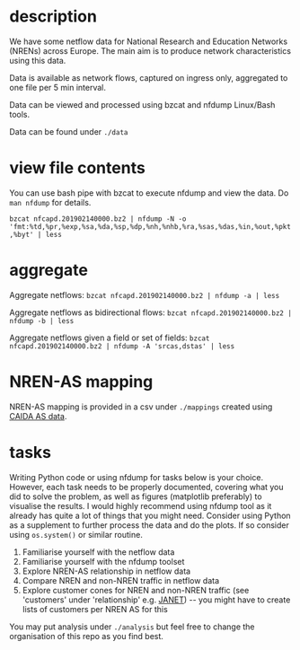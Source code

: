 # description

We have some netflow data for National Research and Education Networks (NRENs) across Europe. The main aim is to produce network characteristics using this data.

Data is available as network flows, captured on ingress only, aggregated to one file per 5 min interval.

Data can be viewed and processed using bzcat and nfdump Linux/Bash tools.

Data can be found under `./data`

# view file contents

You can use bash pipe with bzcat to execute nfdump and view the data. Do `man nfdump` for details.

`bzcat nfcapd.201902140000.bz2 | nfdump -N -o 'fmt:%td,%pr,%exp,%sa,%da,%sp,%dp,%nh,%nhb,%ra,%sas,%das,%in,%out,%pkt,%byt' | less`

# aggregate

Aggregate netflows:
`bzcat nfcapd.201902140000.bz2 | nfdump -a | less`

Aggregate netflows as bidirectional flows:
`bzcat nfcapd.201902140000.bz2 | nfdump -b | less`

Aggregate netflows given a field or set of fields:
`bzcat nfcapd.201902140000.bz2 | nfdump -A 'srcas,dstas' | less`

# NREN-AS mapping

NREN-AS mapping is provided in a csv under `./mappings` created using [CAIDA AS data](https://asrank.caida.org/asns/by-name).

# tasks

Writing Python code or using nfdump for tasks below is your choice. However, each task needs to be properly documented, covering what you did to solve the problem, as well as figures (matplotlib preferably) to visualise the results. I would highly recommend using nfdump tool as it already has quite a lot of things that you might need. Consider using Python as a supplement to further process the data and do the plots. If so consider using `os.system()` or similar routine.

1. Familiarise yourself with the netflow data
2. Familiarise yourself with the nfdump toolset
3. Explore NREN-AS relationship in netflow data
4. Compare NREN and non-NREN traffic in netflow data
5. Explore customer cones for NREN and non-NREN traffic (see 'customers' under 'relationship' e.g. [JANET](https://asrank.caida.org/asns/786)) -- you might have to create lists of customers per NREN AS for this

You may put analysis under `./analysis` but feel free to change the organisation of this repo as you find best.

